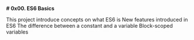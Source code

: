 **# 0x00. ES6 Basics**

This project introduce concepts on
    what ES6 is
    New features introduced in ES6
    The difference between a constant and a variable
    Block-scoped variables
   
   